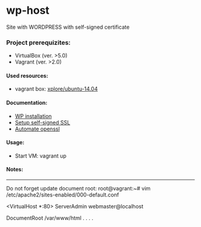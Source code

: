 # wp-host
  Site with WORDPRESS with self-signed certificate



### Project prerequizites:
- VirtualBox (ver. >5.0)
- Vagrant (ver. >2.0)

#### Used resources:
- vagrant box: [xplore/ubuntu-14.04](https://app.vagrantup.com/xplore/boxes/ubuntu-14.04)
  


#### Documentation:
- [WP installation](https://www.digitalocean.com/community/tutorials/how-to-install-wordpress-on-ubuntu-14-04)
- [Setup self-signed SSL](https://devcenter.heroku.com/articles/ssl-certificate-self)
- [Automate openssl](https://www.shellhacks.com/create-csr-openssl-without-prompt-non-interactive/)

#### Usage:

- Start VM:   vagrant up  

#### Notes:
--------------------------------------------------------------------
Do not forget update document root:
root@vagrant:~# vim /etc/apache2/sites-enabled/000-default.conf 

<VirtualHost *:80>
  ServerAdmin webmaster@localhost

  DocumentRoot /var/www/html
. . . .
